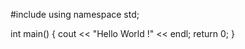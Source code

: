 #include <iostream>
using namespace std;

int main()
{
    cout << "Hello World !" << endl;
    return 0;
}
